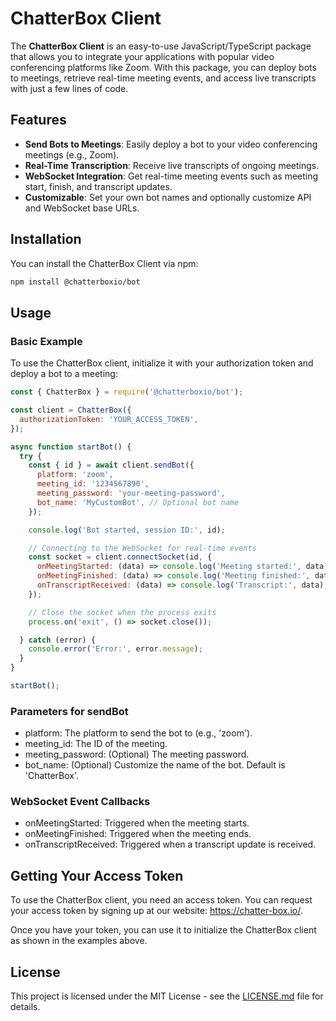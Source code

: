 # ChatterBox Client

The **ChatterBox Client** is an easy-to-use JavaScript/TypeScript package that allows you to integrate your applications with popular video conferencing platforms like Zoom. With this package, you can deploy bots to meetings, retrieve real-time meeting events, and access live transcripts with just a few lines of code.

## Features

- **Send Bots to Meetings**: Easily deploy a bot to your video conferencing meetings (e.g., Zoom).
- **Real-Time Transcription**: Receive live transcripts of ongoing meetings.
- **WebSocket Integration**: Get real-time meeting events such as meeting start, finish, and transcript updates.
- **Customizable**: Set your own bot names and optionally customize API and WebSocket base URLs.

## Installation

You can install the ChatterBox Client via npm:

```bash
npm install @chatterboxio/bot
```

## Usage
### Basic Example
To use the ChatterBox client, initialize it with your authorization token and deploy a bot to a meeting:
```javascript
const { ChatterBox } = require('@chatterboxio/bot');

const client = ChatterBox({
  authorizationToken: 'YOUR_ACCESS_TOKEN',
});

async function startBot() {
  try {
    const { id } = await client.sendBot({
      platform: 'zoom',
      meeting_id: '1234567890',
      meeting_password: 'your-meeting-password',
      bot_name: 'MyCustomBot', // Optional bot name
    });

    console.log('Bot started, session ID:', id);

    // Connecting to the WebSocket for real-time events
    const socket = client.connectSocket(id, {
      onMeetingStarted: (data) => console.log('Meeting started:', data),
      onMeetingFinished: (data) => console.log('Meeting finished:', data),
      onTranscriptReceived: (data) => console.log('Transcript:', data),
    });

    // Close the socket when the process exits
    process.on('exit', () => socket.close());

  } catch (error) {
    console.error('Error:', error.message);
  }
}

startBot();
```
### Parameters for sendBot
- platform: The platform to send the bot to (e.g., 'zoom').
- meeting_id: The ID of the meeting.
- meeting_password: (Optional) The meeting password.
- bot_name: (Optional) Customize the name of the bot. Default is 'ChatterBox'.
### WebSocket Event Callbacks
- onMeetingStarted: Triggered when the meeting starts.
- onMeetingFinished: Triggered when the meeting ends.
- onTranscriptReceived: Triggered when a transcript update is received.
## Getting Your Access Token
To use the ChatterBox client, you need an access token. You can request your access token by signing up at our website: https://chatter-box.io/.

Once you have your token, you can use it to initialize the ChatterBox client as shown in the examples above.
## License
This project is licensed under the MIT License - see the [LICENSE.md](LICENSE.md) file for details.
